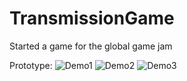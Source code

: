 # TransmissionGame
Started a game for the global game jam

Prototype:
![Demo1](light1.gif)
![Demo2](dark1.gif)
![Demo3](light2.gif)


